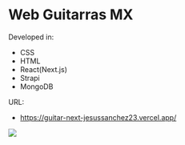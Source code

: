 # Web Guitarras MX

Developed in:

- CSS
- HTML
- React(Next.js)
- Strapi
- MongoDB

URL:

* https://guitar-next-jesussanchez23.vercel.app/





![](https://user-images.githubusercontent.com/58642814/168346805-f02ddc8e-63a3-4925-ba3a-925584c30f84.PNG)

